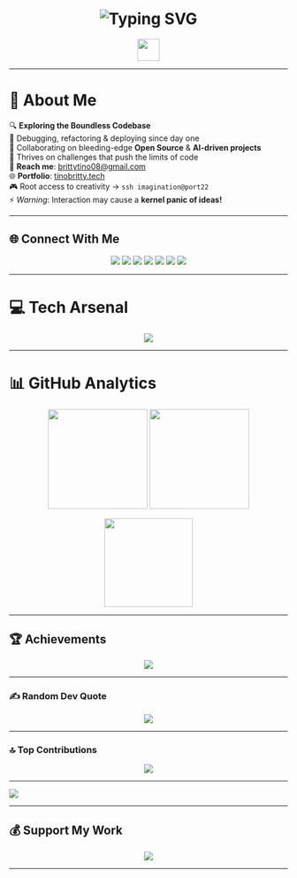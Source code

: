 <!-- Profile Banner -->
<h1 align="center">
  <img src="https://readme-typing-svg.demolab.com?font=Fira+Code&size=30&pause=1000&color=00F7FF&center=true&vCenter=true&width=600&lines=Hello%2C+%3CSneaky+Developers%2F%3E!;I+am+Tino+Britty;Full+Stack+Developer+%26+Digital+Nomad;Open+Source+%26+AI+Innovator" alt="Typing SVG" />
</h1>

<!-- Animated Wave -->
<p align="center">
  <img src="https://media.giphy.com/media/hvRJCLFzcasrR4ia7z/giphy.gif" width="40px"/>
</p>

---

# 💫 About Me
🔍 **Exploring the Boundless Codebase**  
🤖 Debugging, refactoring & deploying since day one  
🤝 Collaborating on bleeding-edge **Open Source** & **AI-driven projects**  
🚀 Thrives on challenges that push the limits of code  
💌 **Reach me**: [brittytino08@gmail.com](mailto:brittytino08@gmail.com)  
🌐 **Portfolio**: [tinobritty.tech](https://tinobritty.tech)  
🎮 Root access to creativity → `ssh imagination@port22`  
⚡ *Warning*: Interaction may cause a **kernel panic of ideas!**  

---

## 🌐 Connect With Me
<p align="center">
<a href="https://behance.net/brittytino"><img src="https://img.shields.io/badge/Behance-1769ff?logo=behance&logoColor=white" /></a>
<a href="https://facebook.com/tinobritty"><img src="https://img.shields.io/badge/Facebook-%231877F2.svg?logo=Facebook&logoColor=white" /></a>
<a href="https://instagram.com/brittytino"><img src="https://img.shields.io/badge/Instagram-%23E4405F.svg?logo=Instagram&logoColor=white" /></a>
<a href="https://linkedin.com/in/brittytino"><img src="https://img.shields.io/badge/LinkedIn-%230077B5.svg?logo=linkedin&logoColor=white" /></a>
<a href="https://medium.com/@brittytino"><img src="https://img.shields.io/badge/Medium-12100E?logo=medium&logoColor=white" /></a>
<a href="https://x.com/tinobritty"><img src="https://img.shields.io/badge/X-black.svg?logo=X&logoColor=white" /></a>
<a href="https://codepen.io/brittytino"><img src="https://img.shields.io/badge/Codepen-000000?logo=codepen&logoColor=white" /></a>
</p>

---

# 💻 Tech Arsenal
<p align="center">
<!-- Keep your badges but make them compact -->
<img src="https://skillicons.dev/icons?i=html,css,js,java,cpp,python,nodejs,nextjs,react,flutter,redux,angular,mongodb,mysql,aws,firebase,gcp,git,github,vercel,netlify,heroku,figma,canva,blender,tensorflow,pytorch" />
</p>

---

# 📊 GitHub Analytics
<p align="center">
<img src="https://github-readme-stats.vercel.app/api?username=brittytino&show_icons=true&theme=tokyonight&count_private=true" height="180" />
<img src="https://github-readme-streak-stats.herokuapp.com/?user=brittytino&theme=tokyonight" height="180" />
</p>
<p align="center">
<img src="https://github-readme-stats.vercel.app/api/top-langs/?username=brittytino&layout=compact&theme=tokyonight" height="160" />
</p>

---

## 🏆 Achievements
<p align="center">
<img src="https://github-profile-trophy.vercel.app/?username=brittytino&theme=radical&no-frame=false&no-bg=true&margin-w=4" />
</p>

---

### ✍️ Random Dev Quote
<p align="center">
<img src="https://quotes-github-readme.vercel.app/api?type=horizontal&theme=radical" />
</p>

---

### 🔝 Top Contributions
<p align="center">
<img src="https://github-contributor-stats.vercel.app/api?username=brittytino&limit=5&theme=dark&combine_all_yearly_contributions=true" />
</p>

---

[![](https://visitcount.itsvg.in/api?id=brittytino&icon=0&color=0)](https://visitcount.itsvg.in)

---

## 💰 Support My Work
<p align="center">
<a href="https://buymeacoffee.com/brittytino"><img src="https://img.shields.io/badge/Buy%20Me%20a%20Coffee-ffdd00?logo=buy-me-a-coffee&logoColor=black" /></a>
</p>

---

<!-- Created with 💙 by Tino Britty -->
